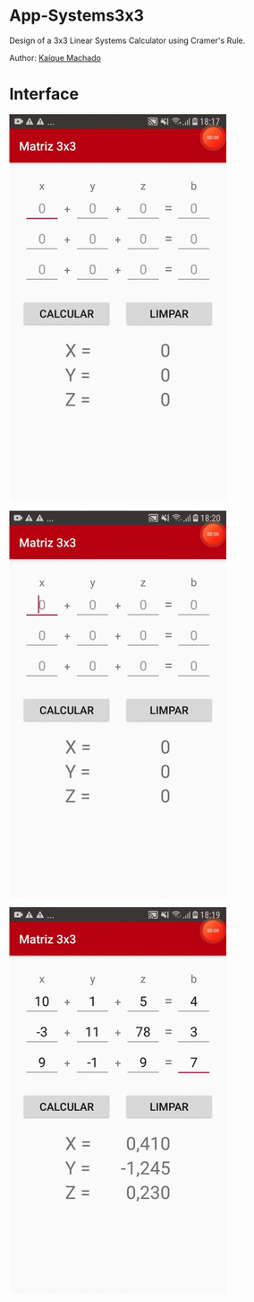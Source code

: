 # App-Systems3x3
Design of a 3x3 Linear Systems Calculator using Cramer's Rule.

Author: [Kaíque Machado](https://kaiquecodes.github.io)

# Interface

![Matriz3x3](https://github.com/kaiquecodes/App-Matriz3x3/blob/main/prints/tela1.gif)

![Matriz3x3](https://github.com/kaiquecodes/App-Matriz3x3/blob/main/prints/Tela_Toast.gif)

![Matriz3x3](https://github.com/kaiquecodes/App-Matriz3x3/blob/main/prints/Tela_limpar.gif)

